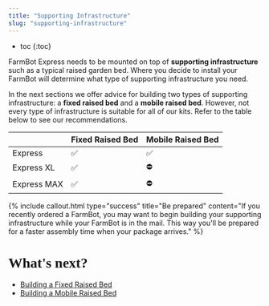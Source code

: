 ```yaml
---
title: "Supporting Infrastructure"
slug: "supporting-infrastructure"
---
```


* toc
{:toc}

FarmBot Express needs to be mounted on top of **supporting infrastructure** such as a typical raised garden bed. Where you decide to install your FarmBot will determine what type of supporting infrastructure you need.

In the next sections we offer advice for building two types of supporting infrastructure: a **fixed raised bed** and a **mobile raised bed**. However, not every type of infrastructure is suitable for all of our kits. Refer to the table below to see our recommendations.

|                              |Fixed Raised Bed              |Mobile Raised Bed             |
|------------------------------|------------------------------|------------------------------|
|Express                       |:white_check_mark:            |:white_check_mark:
|Express XL                    |:white_check_mark:            |:no_entry:
|Express MAX                   |:white_check_mark:            |:no_entry:



{%
include callout.html
type="success"
title="Be prepared"
content="If you recently ordered a FarmBot, you may want to begin building your supporting infrastructure while your FarmBot is in the mail. This way you'll be prepared for a faster assembly time when your package arrives."
%}



<style>
.hub-container {
  max-width: 1350px;
}

h1 {
    font-family: Inknut Antiqua;
}
  
a[title="Guides"] {
  color: #f4f4f4!important;
  border-bottom: 5px solid #f4f4f4;
  padding-bottom: 20px!important;
}
  
a[title="Guides"]:hover {
  color: white!important;
  border-bottom-color: white;
}
  
#hub-header li a:hover {
  box-shadow: none!important;
}
</style>

<meta name="theme-color" content="#942401">


# What's next?

 * [Building a Fixed Raised Bed](../FarmBot-Express-v1.0/supporting-infrastructure/building-a-fixed-raised-bed.md)
 * [Building a Mobile Raised Bed](../FarmBot-Express-v1.0/supporting-infrastructure/building-a-mobile-raised-bed.md)
